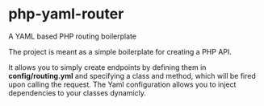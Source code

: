 # php-yaml-router
A YAML based PHP routing boilerplate

The project is meant as a simple boilerplate for creating a PHP API.

It allows you to simply create endpoints by defining them in <b>config/routing.yml</b> and specifying a class and method, which will be fired upon calling the request. The Yaml configuration allows you to inject dependencies to your classes dynamicly.
